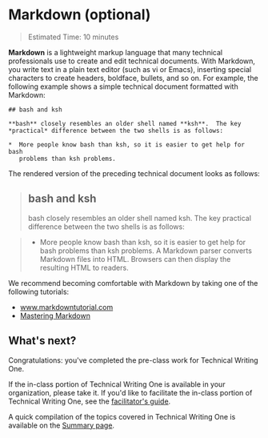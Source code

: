 <h1>Markdown (optional)</h1>

> Estimated Time: 10 minutes

**Markdown** is a lightweight markup language that many technical professionals use to create and edit technical documents. With Markdown, you write text in a plain text editor (such as vi or Emacs), inserting special characters to create headers, boldface, bullets, and so on. For example, the following example shows a simple technical document formatted with Markdown:

```
## bash and ksh

**bash** closely resembles an older shell named **ksh**.  The key
*practical* difference between the two shells is as follows:

*  More people know bash than ksh, so it is easier to get help for bash
   problems than ksh problems.
   ```

The rendered version of the preceding technical document looks as follows:

> <h2>bash and ksh</h2>
> bash closely resembles an older shell named ksh. The key practical difference between the two shells is as follows:

> * More people know bash than ksh, so it is easier to get help for bash problems than ksh problems.
A Markdown parser converts Markdown files into HTML. Browsers can then display the resulting HTML to readers.

We recommend becoming comfortable with Markdown by taking one of the following tutorials:

* www.markdowntutorial.com
* [Mastering Markdown](https://guides.github.com/features/mastering-markdown/)

<h2>What's next?</h2>

Congratulations: you've completed the pre-class work for Technical Writing One.

If the in-class portion of Technical Writing One is available in your organization, please take it. If you'd like to facilitate the in-class portion of Technical Writing One, see the [facilitator's guide]().

A quick compilation of the topics covered in Technical Writing One is available on the [Summary page](Summary.md).
